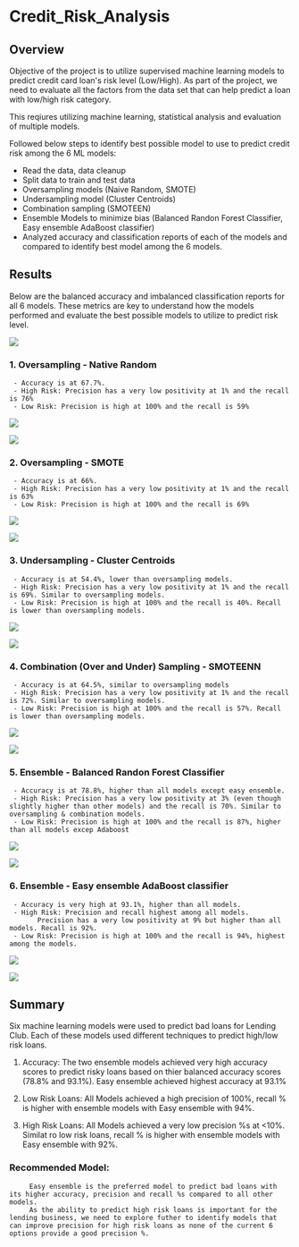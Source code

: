 # Credit_Risk_Analysis

## Overview

  Objective of the project is to utilize supervised machine learning models to predict credit card loan's risk level (Low/High). 
  As part of the project, we need to evaluate all the factors from the data set that can help predict a loan with low/high risk category. 
  
  This reqiures utilizing machine learning, statistical analysis and evaluation of multiple models. 
  
  Followed below steps to identify best possible model to use to predict credit risk among the 6 ML models:
  - Read the data, data cleanup
  - Split data to train and test data
  - Oversampling models (Naive Random, SMOTE)
  - Undersampling model (Cluster Centroids)
  - Combination sampling (SMOTEEN)
  - Ensemble Models to minimize bias (Balanced Randon Forest Classifier, Easy ensemble AdaBoost classifier)
  - Analyzed accuracy and classification reports of each of the models and compared to identify best model among the 6 models.
  
## Results

  Below are the balanced accuracy and imbalanced classification reports for all 6 models. These metrics are key to understand how the models performed and evaluate the best possible models to utilize to predict risk level. 
  
  ![](https://github.com/SuniAnalytics/Credit_Risk_Analysis/blob/main/images/AllPrecisionHighRiskLowRisk.png)
  
### 1. Oversampling - Native Random 
  
     - Accuracy is at 67.7%.
     - High Risk: Precision has a very low positivity at 1% and the recall is 76%
     - Low Risk: Precision is high at 100% and the recall is 59%
  
  ![](https://github.com/SuniAnalytics/Credit_Risk_Analysis/blob/main/images/NaiveRandomOversampling.png)
  
  ![](https://github.com/SuniAnalytics/Credit_Risk_Analysis/blob/main/images/NROImbalancedClassificationReport.png)
  

  ### 2. Oversampling - SMOTE
  
     - Accuracy is at 66%.
     - High Risk: Precision has a very low positivity at 1% and the recall is 63%
     - Low Risk: Precision is high at 100% and the recall is 69%
  
  ![](https://github.com/SuniAnalytics/Credit_Risk_Analysis/blob/main/images/SMOTEOversampling.png)
  
  ![](https://github.com/SuniAnalytics/Credit_Risk_Analysis/blob/main/images/SMOTEImbalancedClassification.png)
  
  ### 3. Undersampling - Cluster Centroids
  
     - Accuracy is at 54.4%, lower than oversampling models.
     - High Risk: Precision has a very low positivity at 1% and the recall is 69%. Similar to oversampling models.
     - Low Risk: Precision is high at 100% and the recall is 40%. Recall is lower than oversampling models.
     
  ![](https://github.com/SuniAnalytics/Credit_Risk_Analysis/blob/main/images/ClusterCentroidsResampler.png)
  
  ![](https://github.com/SuniAnalytics/Credit_Risk_Analysis/blob/main/images/Combination%20Sampling.png)
  
  ### 4. Combination (Over and Under) Sampling - SMOTEENN
  
     - Accuracy is at 64.5%, similar to oversampling models
     - High Risk: Precision has a very low positivity at 1% and the recall is 72%. Similar to oversampling models.
     - Low Risk: Precision is high at 100% and the recall is 57%. Recall is lower than oversampling models.
     
  ![](https://github.com/SuniAnalytics/Credit_Risk_Analysis/blob/main/images/SMOTEENN.png)
  
  ![](https://github.com/SuniAnalytics/Credit_Risk_Analysis/blob/main/images/SMOTEENNImbalancedReport.png)
  
  ### 5. Ensemble - Balanced Randon Forest Classifier
 
     - Accuracy is at 78.8%, higher than all models except easy ensemble.
     - High Risk: Precision has a very low positivity at 3% (even though slightly higher than other models) and the recall is 70%. Similar to oversampling & combination models.
     - Low Risk: Precision is high at 100% and the recall is 87%, higher than all models excep Adaboost
     
  ![](https://github.com/SuniAnalytics/Credit_Risk_Analysis/blob/main/images/balancedRandomForestClassifier.png)
  
  ![](https://github.com/SuniAnalytics/Credit_Risk_Analysis/blob/main/images/BRFC%202.png)
  
  ### 6. Ensemble - Easy ensemble AdaBoost classifier

     - Accuracy is very high at 93.1%, higher than all models.
     - High Risk: Precision and recall highest among all models. 
           Precision has a very low positivity at 9% but higher than all models. Recall is 92%.
     - Low Risk: Precision is high at 100% and the recall is 94%, highest among the models.
     
  ![](https://github.com/SuniAnalytics/Credit_Risk_Analysis/blob/main/images/EasyEnsembleAdaBoostClassifier.png)
  
  ![](https://github.com/SuniAnalytics/Credit_Risk_Analysis/blob/main/images/EE_ClassificationReport.png)
  
  
  
## Summary

   Six machine learning models were used to predict bad loans for Lending Club. Each of these models used different techniques to predict high/low risk loans.
   
   1. Accuracy: The two ensemble models achieved very high accuracy scores to predict risky loans based on thier balanced accuracy scores (78.8% and 93.1%). Easy ensemble achieved highest accuracy at 93.1% 
   
   2. Low Risk Loans: All Models achieved a high precision of 100%, recall % is higher with ensemble models with Easy ensemble with 94%.
   
   3. High Risk Loans: All Models achieved a very low precision %s at <10%. Similat ro low risk loans, recall % is higher with ensemble models with Easy ensemble with 92%.
   
   ### Recommended Model:
         Easy ensemble is the preferred model to predict bad loans with its higher accuracy, precision and recall %s compared to all other models. 
         As the ability to predict high risk loans is important for the lending business, we need to explore futher to identify models that can improve precision for high risk loans as none of the current 6 options provide a good precision %. 
